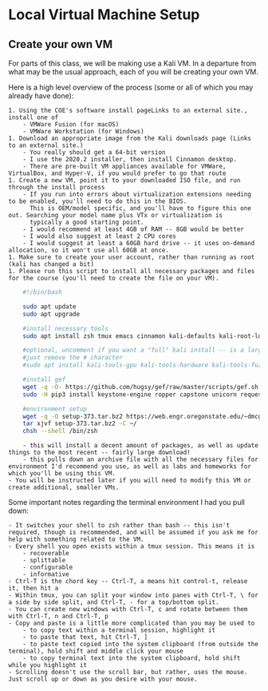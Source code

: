 
# Local Virtual Machine Setup

## Create your own VM

For parts  of this class, we will be making use a Kali VM. In a departure from what may be the usual approach, each of you will be creating your own VM.

Here is a high level overview of the process (some or all of which you may already have done):

    1. Using the COE's software install pageLinks to an external site., install one of
        - VMWare Fusion (for macOS)
        - VMWare Workstation (for Windows)
    1. Download an appropriate image from the Kali downloads page (Links to an external site.)
        - You really should get a 64-bit version
        - I use the 2020.2 installer, then install Cinnamon desktop.
        - There are pre-built VM appliances available for VMWare, VirtualBox, and Hyper-V, if you would prefer to go that route
    1. Create a new VM, point it to your downloaded ISO file, and run through the install process
        - If you run into errors about virtualization extensions needing to be enabled, you'll need to do this in the BIOS. 
          This is OEM/model specific, and you'll have to figure this one out. Searching your model name plus VTx or virtualization is 
          typically a good starting point.
        - I would recommend at least 4GB of RAM -- 8GB would be better
        - I would also suggest at least 2 CPU cores
        - I would suggest at least a 60GB hard drive -- it uses on-demand allocation, so it won't use all 60GB at once.
    1. Make sure to create your user account, rather than running as root (kali has changed a bit)
    1. Please run this script to install all necessary packages and files for the course (you'll need to create the file on your VM).
     
```bash
    #!/bin/bash

    sudo apt update
    sudo apt upgrade

    #install necessary tools
    sudo apt install zsh tmux emacs cinnamon kali-defaults kali-root-login desktop-base gdb python3-pip cmake gdb-peda gnome-terminal cowsay figlet filters fortunes bsdgames bsdgames-nonfree dos2unix asciinema python3-pyx squashfs-tools squashfs-tools-ng zlib1g-dev liblzma-dev liblzo2-dev docker.io containerd xfsprogs 

    #optional, uncomment if you want a "full" kali install -- is a large download, so it's commented by default
    #just remove the # character
    #sudo apt install kali-tools-gpu kali-tools-hardware kali-tools-fuzzing kali-tools-sdr kali-tools-rfid kali-tools-information-gathering kali-tools-vulnerability kali-tools-passwords kali-tools-wireless kali-tools-reverse-engineering kali-tools-exploitation kali-tools-forensics cmake libboost-all-dev texlive-full emacs auctex fontforge doxygen python3-scipy python3-numpy graphviz radare2-cutter

    #install gef
    wget -q -O- https://github.com/hugsy/gef/raw/master/scripts/gef.sh | sh
    sudo -H pip3 install keystone-engine ropper capstone unicorn requests

    #environment setup
    wget -q -O setup-373.tar.bz2 https://web.engr.oregonstate.edu/~dmcgrath/setup-373.tar.bz2
    tar xjvf setup-373.tar.bz2 -C ~/
    chsh --shell /bin/zsh
```
        - this will install a decent amount of packages, as well as update things to the most recent -- fairly large download!
        - this pulls down an archive file with all the necessary files for environment I'd recommend you use, as well as labs and homeworks for which you'll be using this VM.
    - You will be instructed later if you will need to modify this VM or create additional, smaller VMs.

Some important notes regarding the terminal environment I had you pull down:

    - It switches your shell to zsh rather than bash -- this isn't required, though is recommended, and will be assumed if you ask me for help with something related to the VM.
    - Every shell you open exists within a tmux session. This means it is
        - recoverable
        - splittable
        - configurable
        - informative
    - Ctrl-T is the chord key -- Ctrl-T, a means hit control-t, release it, then hit a
    - Within tmux, you can split your window into panes with Ctrl-T, \ for a side by side split, and Ctrl-T, - for a top/bottom split.
    - You can create new windows with Ctrl-T, c and rotate between them with Ctrl-T, n and Ctrl-T, p
    - Copy and paste is a little more complicated than you may be used to
        - to copy text within a terminal session, highlight it
        - to paste that text, hit Ctrl-T, ]
        - to paste text copied into the system clipboard (from outside the terminal), hold shift and middle click your mouse
        - to copy terminal text into the system clipboard, hold shift while you highlight it
    - Scrolling doesn't use the scroll bar, but rather, uses the mouse. Just scroll up or down as you desire with your mouse.

